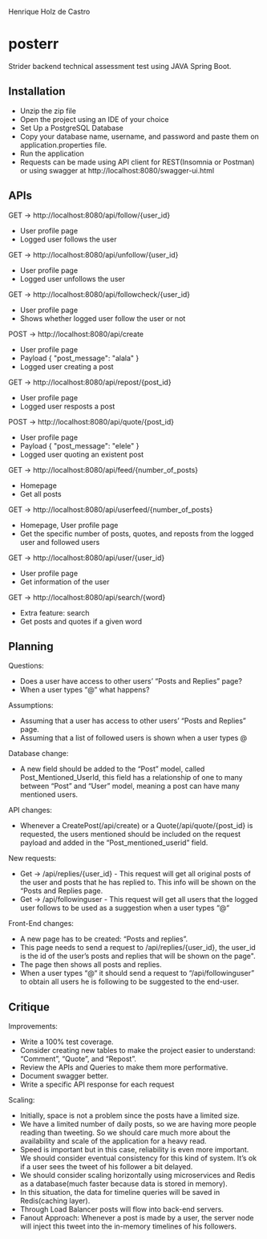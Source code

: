 Henrique Holz de Castro
# posterr
Strider backend technical assessment test using JAVA Spring Boot.

## Installation
- Unzip the zip file
- Open the project using an IDE of your choice
- Set Up a PostgreSQL Database
- Copy your database name, username, and password and paste them on application.properties file.
- Run the application
- Requests can be made using API client for REST(Insomnia or Postman)  or using swagger at http://localhost:8080/swagger-ui.html

## APIs
GET -> http://localhost:8080/api/follow/{user_id}
- User profile page
- Logged user follows the user

GET -> http://localhost:8080/api/unfollow/{user_id}
- User profile page
- Logged user unfollows the user

GET -> http://localhost:8080/api/followcheck/{user_id}
- User profile page
- Shows whether logged user follow the user or not

POST -> http://localhost:8080/api/create
- User profile page
- Payload { "post_message": "alala" }
- Logged user creating a post

GET -> http://localhost:8080/api/repost/{post_id}
- User profile page
- Logged user resposts a post

POST -> http://localhost:8080/api/quote/{post_id}
- User profile page
- Payload { "post_message": "elele" }
- Logged user quoting an existent post

GET -> http://localhost:8080/api/feed/{number_of_posts}
- Homepage
- Get all posts

GET -> http://localhost:8080/api/userfeed/{number_of_posts}
- Homepage, User profile page
- Get the specific number of posts, quotes, and reposts from the logged user and followed users

GET -> http://localhost:8080/api/user/{user_id}
- User profile page
- Get information of the user

GET -> http://localhost:8080/api/search/{word}
- Extra feature: search
- Get posts and quotes if a given word

## Planning
Questions:
- Does a user have access to other users’ “Posts and Replies” page?
- When a user types “@“ what happens?

Assumptions:
- Assuming that a user has access to other users’ “Posts and Replies” page.
- Assuming that a list of followed users is shown when a user types @

Database change:
- A new field should be added to the “Post” model, called Post_Mentioned_UserId, this field has a relationship of one to many between “Post” and “User” model, meaning a post can have many mentioned users.

API changes:
- Whenever a CreatePost(/api/create) or a Quote(/api/quote/{post_id} is requested, the users mentioned should be included on the request payload and added in the “Post_mentioned_userid” field.

New requests:
- Get ->  /api/replies/{user_id} - This request will get all original posts of the user and posts that he has replied to. This info will be shown on the “Posts and Replies page.
- Get -> /api/followinguser - This request will get all users that the logged user follows to be used as a suggestion when a user types “@“

Front-End changes:
- A new page has to be created: “Posts and replies”.
- This page needs to send a request to /api/replies/{user_id}, the user_id is the id of the user’s posts and replies that will be shown on the page".
- The page then shows all posts and replies.
- When a user types “@“ it should send a request to “/api/followinguser” to obtain all users he is following to be suggested to the end-user.

## Critique

Improvements:
- Write a 100% test coverage.
- Consider creating new tables to make the project easier to understand: “Comment”, “Quote”, and “Repost”.
- Review the APIs and Queries to make them more performative.
- Document swagger better.
- Write a specific API response for each request

Scaling:
- Initially, space is not a problem since the posts have a limited size.
- We have a limited number of daily posts, so we are having more people reading than tweeting. So we should care much more about the availability and scale of the application for a heavy read.
- Speed is important but in this case, reliability is even more important. We should consider eventual consistency for this kind of system. It’s ok if a user sees the tweet of his follower a bit delayed.
- We should consider scaling horizontally using microservices and Redis as a database(much faster because data is stored in memory).
- In this situation, the data for timeline queries will be saved in Redis(caching layer).
- Through Load Balancer posts will flow into back-end servers.
- Fanout Approach: Whenever a post is made by a user, the server node will inject this tweet into the in-memory timelines of his followers.